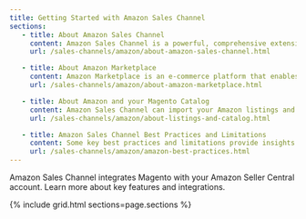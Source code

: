 ```yaml
---
title: Getting Started with Amazon Sales Channel 
sections:
   - title: About Amazon Sales Channel
     content: Amazon Sales Channel is a powerful, comprehensive extension that integrates Magento with your Amazon Seller Central account. With this extension, you can create a centralized product catalog and manage your Amazon listings, pricing, orders, and fulfillment in Magento.
     url: /sales-channels/amazon/about-amazon-sales-channel.html

   - title: About Amazon Marketplace
     content: Amazon Marketplace is an e-commerce platform that enables third-party sellers to sell new or used products. Listing products on the Amazon Marketplace, third-party sellers gain access to Amazon's world-wide customer base.
     url: /sales-channels/amazon/about-amazon-marketplace.html

   - title: About Amazon and your Magento Catalog
     content: Amazon Sales Channel can import your Amazon listings and continually sync product information with your Magento catalog. After your Magento catalog is synced, you have a single, centralized catalog of products that can be listed to both your Amazon and Magento stores.
     url: /sales-channels/amazon/about-listings-and-catalog.html

   - title: Amazon Sales Channel Best Practices and Limitations
     content: Some key best practices and limitations provide insights for features and integrations.
     url: /sales-channels/amazon/amazon-best-practices.html
---
```


Amazon Sales Channel integrates Magento with your Amazon Seller Central account. Learn more about key features and integrations.

{% include grid.html sections=page.sections %}